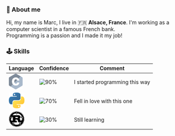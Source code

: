 ### 💬 About me

Hi, my name is Marc, I live in 🇫🇷 <b>Alsace, France</b>. I'm working as a computer scientist in a famous French bank.  
Programming is a passion and I made it my job!

### 🕹️ Skills

| Language | Confidence | Comment
| --- | --- | ---
| <a target="_blank"><img alt="C" height="42px" src="assets/C.svg"></a> | <img alt="90%" src="https://img.shields.io/badge/-90%25-brightgreen"/> | I started programming this way
| <a href="https://www.python.org/" target="_blank"><img alt="Python" height="42px" src="assets/Python.svg"></a> | <img alt="70%" src="https://img.shields.io/badge/-70%25-green"/> | Fell in love with this one
| <a href="https://www.rust-lang.org/" target="_blank"><img alt="Rust" height="42px" src="assets/Rust.svg"></a> | <img alt="30%" src="https://img.shields.io/badge/-30%25-red"/> | Still learning

<!--
**Droidec/Droidec** is a ✨ _special_ ✨ repository because its `README.md` (this file) appears on your GitHub profile.

Here are some ideas to get you started:

- 🔭 I’m currently working on ...
- 🌱 I’m currently learning ...
- 👯 I’m looking to collaborate on ...
- 🤔 I’m looking for help with ...
- 💬 Ask me about ...
- 📫 How to reach me: ...
- 😄 Pronouns: ...
- ⚡ Fun fact: ...
-->
